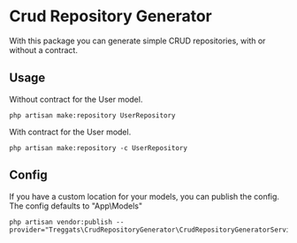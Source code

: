 # Crud Repository Generator

With this package you can generate simple CRUD repositories, with or without a contract.

## Usage

Without contract for the User model.
```
php artisan make:repository UserRepository
```
With contract for the User model.
```
php artisan make:repository -c UserRepository
```

## Config

If you have a custom location for your models, you can publish the config.
The config defaults to "App\Models"

```
php artisan vendor:publish --provider="Treggats\CrudRepositoryGenerator\CrudRepositoryGeneratorServiceProvider"
```
